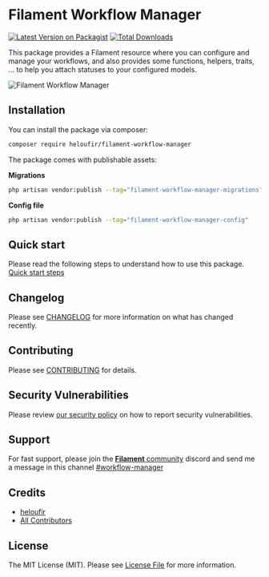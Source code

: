 # Filament Workflow Manager

[![Latest Version on Packagist](https://img.shields.io/packagist/v/heloufir/filament-workflow-manager.svg?style=flat-square)](https://packagist.org/packages/heloufir/filament-workflow-manager)
[![Total Downloads](https://img.shields.io/packagist/dt/heloufir/filament-workflow-manager.svg?style=flat-square)](https://packagist.org/packages/heloufir/filament-workflow-manager)

This package provides a Filament resource where you can configure and manage your workflows, and also provides some functions, helpers, traits, ... to help you attach statuses to your configured models.

![Filament Workflow Manager](filament-workflow-manager-demo.jpg)


## Installation

You can install the package via composer:

```bash
composer require heloufir/filament-workflow-manager
```

The package comes with publishable assets:

**Migrations**
```bash
php artisan vendor:publish --tag="filament-workflow-manager-migrations"
```

**Config file**
```bash
php artisan vendor:publish --tag="filament-workflow-manager-config"
```

## Quick start
Please read the following steps to understand how to use this package.
[Quick start steps](QUICKSTART.md)

## Changelog

Please see [CHANGELOG](CHANGELOG.md) for more information on what has changed recently.

## Contributing

Please see [CONTRIBUTING](.github/CONTRIBUTING.md) for details.

## Security Vulnerabilities

Please review [our security policy](https://github.com/heloufir/filament-workflow-manager/security/policy) on how to report security vulnerabilities.

## Support

For fast support, please join the [**Filament** community](https://filamentphp.com/discord) discord and send me a message in this channel [#workflow-manager](https://discord.com/channels/883083792112300104/993621948833726535)

## Credits

- [heloufir](https://github.com/heloufir)
- [All Contributors](https://github.com/heloufir/filament-workflow-manager/graphs/contributors)

## License

The MIT License (MIT). Please see [License File](LICENSE.md) for more information.
